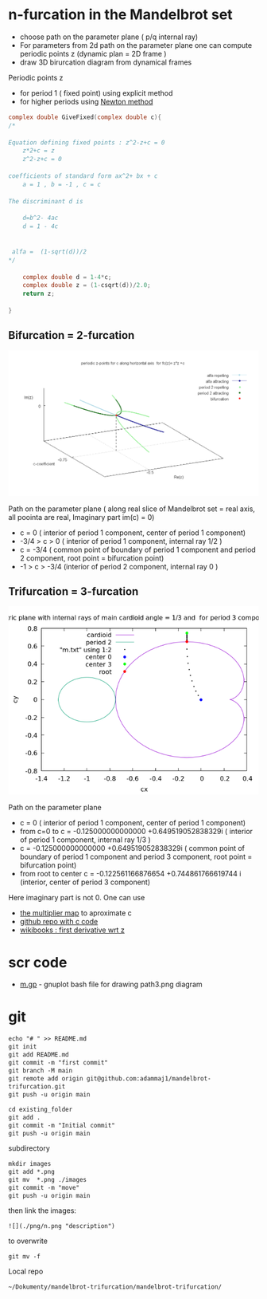 # n-furcation in the Mandelbrot set

* choose path on the parameter plane ( p/q internal ray)
* For parameters from 2d path on the parameter plane one can compute periodic points z (dynamic plan = 2D frame ) 
* draw 3D birurcation diagram from dynamical frames


Periodic points z 
* for period 1  ( fixed point) using explicit method
* for higher periods using [Newton method](https://github.com/adammaj1/periodic-points-of-complex-quadratic-polynomial-using-newton-method)

```c
complex double GiveFixed(complex double c){
/* 

Equation defining fixed points : z^2-z+c = 0
	z*2+c = z
	z^2-z+c = 0

coefficients of standard form ax^2+ bx + c  
 	a = 1 , b = -1 , c = c
 
The discriminant d is 

	d=b^2- 4ac 
	d = 1 - 4c
	
 
 alfa =  (1-sqrt(d))/2 
*/

	complex double d = 1-4*c;
	complex double z = (1-csqrt(d))/2.0;
	return z;

}

```


## Bifurcation = 2-furcation
![](./images/bifurcation.png "bifurcation") 


Path on the parameter plane ( along real slice of Mandelbrot set = real axis, all poointa are real, Imaginary part im(c) = 0)
* c = 0 ( interior of period 1 component, center of period 1 component)
* -3/4 > c > 0  ( interior of period 1 component, internal ray 1/2 )
* c = -3/4 ( common point of boundary of period 1 component and period 2 component, root point = bifurcation point)
* -1 > c > -3/4 (interior of period 2 component, internal ray 0  )
 



## Trifurcation = 3-furcation 

![](./images/path3.png "path on the parameter plane") 

Path on the parameter plane
* c = 0 ( interior of period 1 component, center of period 1 component)
* from c=0 to c = -0.125000000000000  +0.649519052838329i ( interior of period 1 component, internal ray 1/3 )
* c = -0.125000000000000  +0.649519052838329i ( common point of boundary of period 1 component and period 3 component, root point = bifurcation point)
* from root to center c = -0.122561166876654  +0.744861766619744 i (interior,  center of period 3 component)

Here imaginary part is not 0. One can use 
* [the multiplier map](https://en.wikibooks.org/wiki/Fractals/Iterations_in_the_complex_plane/Mandelbrot_set_interior#internal_coordinate_and_multiplier_map) to aproximate c 
* [github repo with c code](https://github.com/adammaj1/multiplier)
* [wikibooks : first derivative wrt z](https://en.wikibooks.org/wiki/Fractals/Mathematics/Derivative#First_derivative_wrt_z)




# scr code
* [m.gp](./src/m.gp) - gnuplot bash file for drawing path3.png diagram




# git
```git
echo "# " >> README.md
git init
git add README.md
git commit -m "first commit"
git branch -M main
git remote add origin git@github.com:adammaj1/mandelbrot-trifurcation.git
git push -u origin main
```



```git
cd existing_folder
git add .
git commit -m "Initial commit"
git push -u origin main
```


subdirectory

```git
mkdir images
git add *.png
git mv  *.png ./images
git commit -m "move"
git push -u origin main
```

then link the images:

```git
![](./png/n.png "description") 
```


to overwrite

```git
git mv -f 
```

Local repo 
```
~/Dokumenty/mandelbrot-trifurcation/mandelbrot-trifurcation/
```

